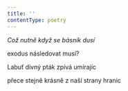 ```yaml
---
title: ''
contentType: poetry
---
```


<section>

_Což nutně když se básník dusí_

exodus následovat musí?

Labuť divný pták zpívá umírajíc

přece stejně krásně z naší strany hranic

</section>
